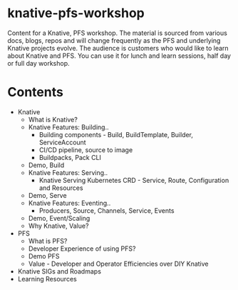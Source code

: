 # knative-pfs-workshop
Content for a Knative, PFS workshop. The material is sourced from various docs, blogs, repos and will change frequently as the PFS and underlying Knative projects evolve. The audience is customers who would like to learn about Knative and PFS. You can use it for lunch and learn sessions, half day or full day workshop. 

# Contents
- Knative
  - What is Knative?
  - Knative Features: Building..
    - Building components - Build, BuildTemplate, Builder, ServiceAccount
    - CI/CD pipeline, source to image
    - Buildpacks, Pack CLI
  - Demo, Build
  - Knative Features: Serving..
    - Knative Serving Kubernetes CRD - Service, Route, Configuration and Resources
  - Demo, Serve
  - Knative Features: Eventing..
    - Producers, Source, Channels, Service, Events
  - Demo, Event/Scaling
  - Why Knative, Value?
- PFS
  - What is PFS?
  - Developer Experience of using PFS?
  - Demo PFS
  - Value - Developer and Operator Efficiencies over DIY Knative
- Knative SIGs and Roadmaps
- Learning Resources

